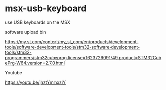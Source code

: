 # msx-usb-keyboard
use USB keyboards on the MSX

software upload bin

https://my.st.com/content/my_st_com/en/products/development-tools/software-development-tools/stm32-software-development-tools/stm32-programmers/stm32cubeprog.license=1623726091749.product=STM32CubePrg-W64.version=2.7.0.html

Youtube

https://youtu.be/jhztYmmxziY
